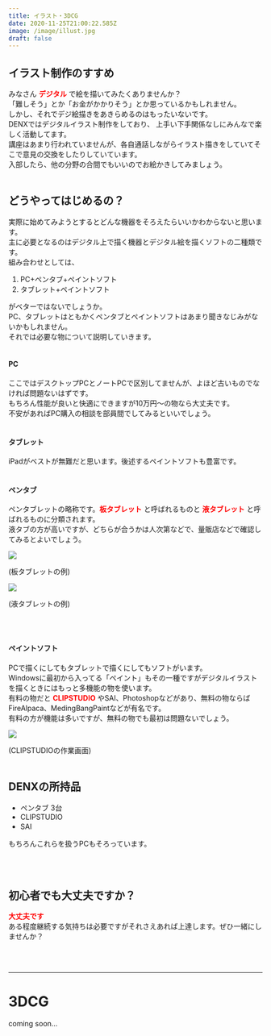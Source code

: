 ```yaml
---
title: イラスト・3DCG
date: 2020-11-25T21:00:22.585Z
image: /image/illust.jpg
draft: false
---
```

## イラスト制作のすすめ

みなさん <font color="red">**デジタル**</font>
で絵を描いてみたくありませんか？<br>
「難しそう」とか「お金がかかりそう」とか思っているかもしれません。<br>しかし、それでデジ絵描きをあきらめるのはもったいないです。<br>DENXではデジタルイラスト制作をしており、
上手い下手関係なしにみんなで楽しく活動してます。<br>講座はあまり行われていませんが、各自通話しながらイラスト描きをしていてそこで意見の交換をしたりしていています。<br>入部したら、他の分野の合間でもいいのでお絵かきしてみましょう。
<br><br>

## どうやってはじめるの？

実際に始めてみようとするとどんな機器をそろえたらいいかわからないと思います。<br>主に必要となるのはデジタル上で描く機器とデジタル絵を描くソフトの二種類です。<br>組み合わせとしては、

1. PC+ペンタブ+ペイントソフト
2. タブレット+ペイントソフト
   
がベターではないでしょうか。<br>
PC、タブレットはともかくペンタブとペイントソフトはあまり聞きなじみがないかもしれません。<br>それでは必要な物について説明していきます。
<br><br>
#### PC

ここではデスクトップPCとノートPCで区別してませんが、よほど古いものでなければ問題ないはずです。<br>もちろん性能が良いと快適にできますが10万円～の物なら大丈夫です。<br>不安があればPC購入の相談を部員間でしてみるといいでしょう。
<br><br>
#### タブレット

iPadがベストが無難だと思います。後述するペイントソフトも豊富です。
<br><br>
#### ペンタブ

ペンタブレットの略称です。<font color="red">**板タブレット**</font>
と呼ばれるものと<font color="red"> **液タブレット**</font>
と呼ばれるものに分類されます。<br>液タブの方が高いですが、どちらが合うかは人次第などで、量販店などで確認してみるとよいでしょう。

![](/image/pentab01.jpg)

(板タブレットの例)  

![](/image/pentab02.jpg)

(液タブレットの例)  

<br><br>

#### ペイントソフト

PCで描くにしてもタブレットで描くにしてもソフトがいます。<br>Windowsに最初から入ってる「ペイント」もその一種ですがデジタルイラストを描くときにはもっと多機能の物を使います。<br>有料の物だと <font color="red">**CLIPSTUDIO**</font>
やSAI、Photoshopなどがあり、無料の物ならばFireAlpaca、MedingBangPaintなどが有名です。<br>有料の方が機能は多いですが、無料の物でも最初は問題ないでしょう。

![](/image/clipstudio.jpg)

(CLIPSTUDIOの作業画面)
<br>
<br>

## DENXの所持品

* ペンタブ 3台
* CLIPSTUDIO
* SAI　

もちろんこれらを扱うPCもそろっています。

<br>
<br>

## 初心者でも大丈夫ですか？

<font color="red">**大丈夫です** </font><br>
ある程度継続する気持ちは必要ですがそれさえあれば上達します。ぜひ一緒にしませんか？

<br>
<br>

- - -

# 3DCG

coming soon...